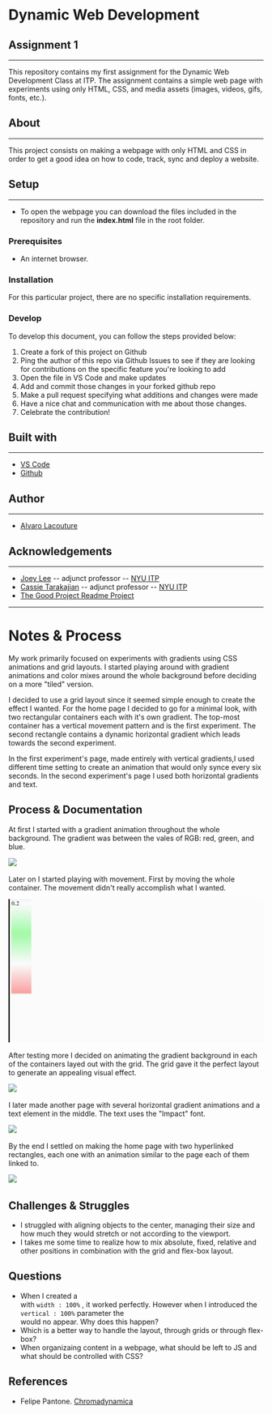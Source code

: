 # Dynamic Web Development 
## Assignment 1
***

This repository contains my first assignment for the Dynamic Web Development Class at ITP. The assignment contains a simple web page with experiments using only HTML, CSS, and media assets (images, videos, gifs, fonts, etc.).

## About
***

This project consists on making a webpage with only HTML and CSS in order to get a good idea on how to code, track, sync and deploy a website.

## Setup
***

 - To open the webpage you can download the files included in the repository and run the **index.html** file in the root folder.

### Prerequisites

 -  An internet browser.

### Installation

For this particular project, there are no specific installation requirements.

### Develop

To develop this document, you can follow the steps provided below:
1. Create a fork of this project on Github
2. Ping the author of this repo via Github Issues to see if they are looking for contributions on the specific feature you're looking to add
3. Open the file in VS Code and make updates 
4. Add and commit those changes in your forked github repo
5. Make a pull request specifying what additions and changes were made
6. Have a nice chat and communication with me about those changes. 
7. Celebrate the contribution! 

## Built with
***
* [VS Code](https://code.visualstudio.com/)
* [Github](https://github.com)

## Author
***
* [Alvaro Lacouture](https://alvarolacouture.com) 

## Acknowledgements
***
* [Joey Lee](https://jk-lee.com) -- adjunct professor -- [NYU ITP](https://itp.nyu.edu)
* [Cassie Tarakajian](https://cassietarakajian.com/) -- adjunct professor -- [NYU ITP](https://itp.nyu.edu)
* [The Good Project Readme Project](https://github.com/itp-dwd/2020-spring/blob/master/templates/readme-template.md)


***
# Notes & Process

My work primarily focused on experiments with gradients using CSS animations and grid layouts. I started playing around with gradient animations and color mixes around the whole background before deciding on a more "tiled" version. 

I decided to use a grid layout since it seemed simple enough to create the effect I wanted. For the home page I decided to go for a minimal look, with two rectangular containers each with it's own gradient. The top-most container has a vertical movement pattern and is the first experiment. The second rectangle contains a dynamic horizontal gradient which leads towards the second experiment.

In the first experiment's page, made entirely with vertical gradients,I used different time setting to create an animation that would only synce every six seconds. In the second experiment's page I used both horizontal gradients and text.


## Process & Documentation

At first I started with a gradient animation throughout the whole background. The gradient was between the vales of RGB: red, green, and blue.

![](GIFs/process_1.gif)

Later on I started playing with movement. First by moving the whole container. The movement didn't really accomplish what I wanted.

![](GIFs/process_2.gif)

After testing more I decided on animating the gradient background in each of the containers layed out with the grid. The grid gave it the perfect layout to generate an appealing visual effect.

![](GIFs/process_3.gif)

I later made another page with several horizontal gradient animations and a text element in the middle. The text uses the "Impact" font.

![](GIFs/process_5.gif)

By the end I settled on making the home page with two hyperlinked rectangles, each one with an animation similar to the page each of them linked to. 

![](GIFs/process_4.gif)



## Challenges & Struggles
 - I struggled with aligning objects to the center, managing their size and how much they would stretch or not according to the viewport.
  - I takes me some time to realize how to mix absolute, fixed, relative and other positions in combination with the grid and flex-box layout.

## Questions
 - When I created a <div> with `width : 100%` , it worked perfectly. However when I introduced the `vertical : 100%` parameter the <div> would no appear. Why does this happen?
  - Which is a better way to handle the layout, through grids or through flex-box?
  - When organizaing content in a webpage, what should be left to JS and what should be controlled with CSS?


## References

* Felipe Pantone. [Chromadynamica](https://www.felipepantone.com/chromadynamica)
